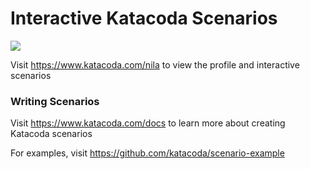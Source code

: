# Interactive Katacoda Scenarios

[![](http://shields.katacoda.com/katacoda/nila/count.svg)](https://www.katacoda.com/nila "Get your profile on Katacoda.com")

Visit https://www.katacoda.com/nila to view the profile and interactive scenarios

### Writing Scenarios
Visit https://www.katacoda.com/docs to learn more about creating Katacoda scenarios

For examples, visit https://github.com/katacoda/scenario-example
